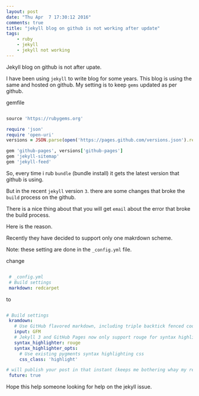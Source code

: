 ```yaml
---
layout: post
date: "Thu Apr  7 17:30:12 2016"
comments: true
title: "jekyll blog on github is not working after update"
tags:
	- ruby
	- jekyll
	- jekyll not working
---
```

Jekyll blog on github is not after upate.

I have been using `jekyll` to write blog for some years. This blog is using the same and hosted on github.
My setting is to keep `gems` updated as per github.

gemfile

```ruby

source 'https://rubygems.org'

require 'json'
require 'open-uri'
versions = JSON.parse(open('https://pages.github.com/versions.json').read)

gem 'github-pages', versions['github-pages']
gem 'jekyll-sitemap'
gem 'jekyll-feed'

```

So, every time i rub `bundle` (bundle install) it gets the latest version that github is using.

But in the recent `jekyll` version `3`. there are some changes that broke the `build` process on the github.

There is a nice thing about that you will get `email` about the error that broke the build process.

Here is the reason.

Recently they have decided to support only one makrdown scheme.

Note: these setting are done in the `_config.yml` file.

change

```yml

 # _config.yml
 # Build settings
 markdown: redcarpet


```

to


```yml

# Build settings
 kramdown:
   # Use GitHub flavored markdown, including triple backtick fenced code blocks
   input: GFM
   # Jekyll 3 and GitHub Pages now only support rouge for syntax highlighting
   syntax_highlighter: rouge
   syntax_highlighter_opts:
     # Use existing pygments syntax highlighting css
     css_class: 'highlight'

# will publish your post in that instant (keeps me bothering whay my recent post are not showing.)
 future: true
```

Hope this help someone looking for help on the jekyll issue.
